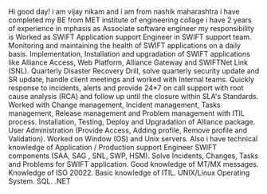 Hi 
good day!
i am vijay nikam and i am from nashik maharashtra 
i have completed my BE from MET institute of engineering collage 
i have 2 years of experience in mphasis as Associate software engineer 
my responsibility is 
Worked as SWIFT Application support Engineer in SWIFT support team. 
Monitoring and maintaining the health of SWIFT applications on a daily basis. 
Implementation, Installation and upgradation of SWIFT applications like Alliance Access, Web Platform, Alliance Gateway and SWIFTNet Link (SNL).
Quarterly Disaster Recovery Drill, solve quarterly security update and SR update, handle client meetings and worked with Internal teams.
Quickly response to incidents, alerts and provide 24*7 on call support with root cause analysis (RCA) and follow up until the closure within SLA's Standards.
Worked with Change management, Incident management, Tasks management, Release management and Problem management with ITIL process.
Installation, Testing, Deploy and Upgradation of Alliance package.
User Administration (Provide Access, Adding profile, Remove
profile and Validation).
Worked on Window (OS) and Unix servers. 
Also i have technical knowledge of 
Application / Production support Engineer
SWIFT components (SAA, SAG , SNL, SWP, HSM).
Solve Incidents, Changes, Tasks and Problems for SWIFT application.
Good knowledge of MT/MX messages.
Knowledge of ISO 20022.
Basic knowledge of ITIL.
UNIX/Linux Operating System.
SQL.
.NET
